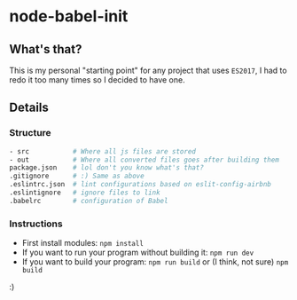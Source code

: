 # node-babel-init
## What's that?
This is my personal "starting point" for any project that uses `ES2017`, I had to redo it too many times so I decided to have one.

## Details
### Structure
```sh
- src           # Where all js files are stored
- out           # Where all converted files goes after building them
package.json    # lol don't you know what's that?
.gitignore      # :) Same as above
.eslintrc.json  # lint configurations based on eslit-config-airbnb
.eslintignore   # ignore files to link
.babelrc        # configuration of Babel
```

### Instructions
-  First install modules: `npm install` 
-  If you want to run your program without building it: `npm run dev`
-  If you want to build your program: `npm run build` or (I think, not sure) `npm build`

:)